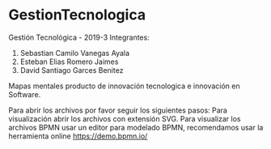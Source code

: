 # GestionTecnologica
Gestión Tecnológica - 2019-3
Integrantes: 
<ol>
<li>Sebastian Camilo Vanegas Ayala</li> 
<li>Esteban Elias Romero Jaimes</li> 
<li>David Santiago Garces Benitez</li>
</ol>
Mapas mentales producto de innovación tecnologica e innovación en Software.

Para abrir los archivos por favor seguir los siguientes pasos:
Para visualización abrir los archivos con extensión SVG.
Para visualizar los archivos BPMN usar un editor para modelado BPMN, recomendamos usar la herramienta online https://demo.bpmn.io/
